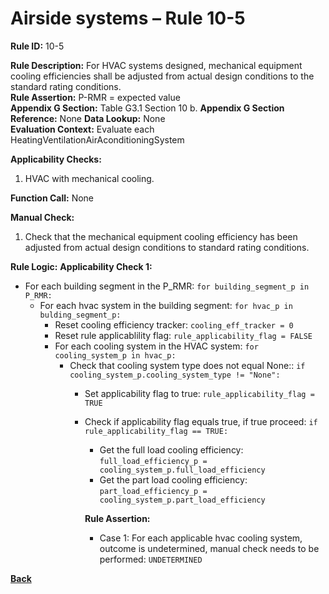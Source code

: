 # Airside systems – Rule 10-5

**Rule ID:** 10-5
 
**Rule Description:** For HVAC systems designed, mechanical equipment cooling efficiencies shall be adjusted from actual design conditions to the standard rating conditions.  
**Rule Assertion:** P-RMR = expected value                                           
**Appendix G Section:** Table G3.1 Section 10 b. 
**Appendix G Section Reference:** None
**Data Lookup:** None  
**Evaluation Context:** Evaluate each HeatingVentilationAirAconditioningSystem  

**Applicability Checks:** 

1. HVAC with mechanical cooling.

**Function Call:** None

**Manual Check:** 

 1. Check that the mechanical equipment cooling efficiency has been adjusted from actual design conditions to standard rating conditions.  


**Rule Logic:**
**Applicability Check 1:** 
- For each building segment in the P_RMR: `for building_segment_p in P_RMR:`
    - For each hvac system in the building segment: `for hvac_p in bulding_segment_p:`
        - Reset cooling efficiency tracker: `cooling_eff_tracker = 0`
        - Reset rule applicablility flag: `rule_applicability_flag = FALSE`
        - For each cooling system in the HVAC system: `for cooling_system_p in hvac_p:`
            - Check that cooling system type does not equal None:: `if cooling_system_p.cooling_system_type != "None":`
                - Set applicability flag to true: `rule_applicability_flag = TRUE`
                - Check if applicability flag equals true, if true proceed: `if rule_applicability_flag == TRUE:`
                    - Get the full load cooling efficiency: `full_load_efficiency_p = cooling_system_p.full_load_efficiency`
                    - Get the part load cooling efficiency: `part_load_efficiency_p = cooling_system_p.part_load_efficiency`
                    
                    **Rule Assertion:**
                    - Case 1: For each applicable hvac cooling system, outcome is undetermined, manual check needs to be performed: `UNDETERMINED` 

 **[Back](../_toc.md)**
